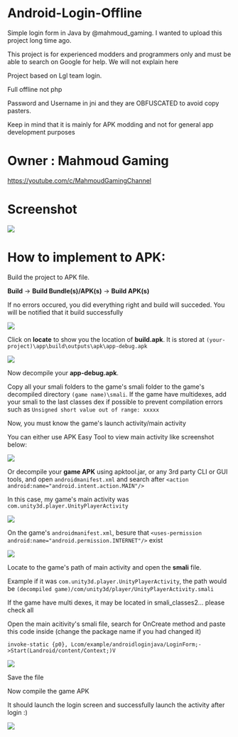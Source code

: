 # Android-Login-Offline
Simple login form in Java by @mahmoud_gaming. I wanted to upload this project long time ago.

This project is for experienced modders and programmers only and must be able to search on Google for help. We will not explain here

Project based on Lgl team login.

Full offline not php

Password and Username in jni and they are OBFUSCATED to avoid copy pasters.

Keep in mind that it is mainly for APK modding and not for general app development purposes

# Owner : Mahmoud Gaming

https://youtube.com/c/MahmoudGamingChannel

# Screenshot

![](http://imgur.com/gallery/CJQhHN2)

# How to implement to APK:

Build the project to APK file.

**Build** -> **Build Bundle(s)/APK(s)** -> **Build APK(s)**

If no errors occured, you did everything right and build will succeded. You will be notified that it build successfully

![](https://i.imgur.com/WpSKV1L.png)

Click on **locate** to show you the location of **build.apk**. It is stored at `(your-project)\app\build\outputs\apk\app-debug.apk`

![](https://i.imgur.com/wBTPSLi.png) 

Now decompile your **app-debug.apk**.

Copy all your smali folders to the game's smali folder to the game's decompiled directory `(game name)\smali`. If the game have multidexes, add your smali to the last classes dex if possible to prevent compilation errors such as `Unsigned short value out of range: xxxxx`

Now, you must know the game's launch activity/main activity

You can either use APK Easy Tool to view main activity like screenshot below:

![](https://i.imgur.com/JQdPjyZ.png)

Or decompile your **game APK** using apktool.jar, or any 3rd party CLI or GUI tools, and open `androidmanifest.xml` and search after `<action android:name="android.intent.action.MAIN"/>`

In this case, my game's main activity was `com.unity3d.player.UnityPlayerActivity`

![](https://i.imgur.com/FfOtc1K.png)

On the game's `androidmanifest.xml`, besure that `<uses-permission android:name="android.permission.INTERNET"/>` exist

![](https://i.imgur.com/k0sLVUF.png)

Locate to the game's path of main activity and open the **smali** file.

Example if it was `com.unity3d.player.UnityPlayerActivity`, the path would be `(decompiled game)/com/unity3d/player/UnityPlayerActivity.smali`

If the game have multi dexes, it may be located in smali_classes2... please check all

Open the main acitivity's smali file, search for OnCreate method and paste this code inside (change the package name if you had changed it)
```
invoke-static {p0}, Lcom/example/androidloginjava/LoginForm;->Start(Landroid/content/Context;)V
```

![](https://i.imgur.com/yjsAaHD.png)

Save the file

Now compile the game APK

It should launch the login screen and successfully launch the activity after login :)

![](https://i.imgur.com/ALFTXi2.gif)
